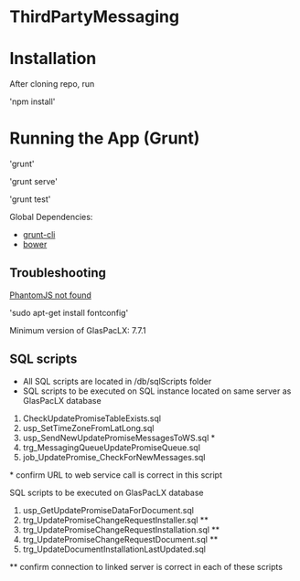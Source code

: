 # ThirdPartyMessaging

Installation
============
After cloning repo, run

'npm install'

Running the App (Grunt)
===============
'grunt'

'grunt serve'

'grunt test'


Global Dependencies: 

* [grunt-cli][gruntjs]
* [bower][bowerio]

Troubleshooting
--------------
[PhantomJS not found][10904]

'sudo apt-get install fontconfig'

[bowerio]: http://bower.io/ "bower package home"
[gruntjs]: http://gruntjs.com/ "grunt package home"
[10904]: https://github.com/ariya/phantomjs/issues/10904 "Github issue"

Minimum version of GlasPacLX: 7.7.1

SQL scripts
--------------
* All SQL scripts are located in /db/sqlScripts folder
* SQL scripts to be executed on SQL instance located on same server as GlasPacLX database

1. CheckUpdatePromiseTableExists.sql
2. usp_SetTimeZoneFromLatLong.sql
3. usp_SendNewUpdatePromiseMessagesToWS.sql \*
4. trg_MessagingQueueUpdatePromiseQueue.sql
5. job_UpdatePromise_CheckForNewMessages.sql

\* confirm URL to web service call is correct in this script

SQL scripts to be executed on GlasPacLX database

1. usp_GetUpdatePromiseDataForDocument.sql
2. trg_UpdatePromiseChangeRequestInstaller.sql \*\*
3. trg_UpdatePromiseChangeRequestInstallation.sql \*\*
4. trg_UpdatePromiseChangeRequestDocument.sql \*\*
5. trg_UpdateDocumentInstallationLastUpdated.sql

\*\* confirm connection to linked server is correct in each of these scripts
